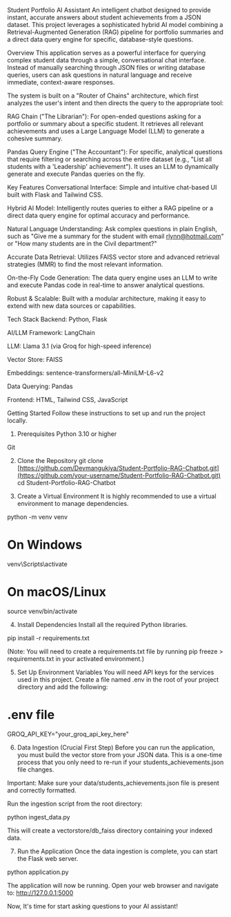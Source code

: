 Student Portfolio AI Assistant
An intelligent chatbot designed to provide instant, accurate answers about student achievements from a JSON dataset. This project leverages a sophisticated hybrid AI model combining a Retrieval-Augmented Generation (RAG) pipeline for portfolio summaries and a direct data query engine for specific, database-style questions.

Overview
This application serves as a powerful interface for querying complex student data through a simple, conversational chat interface. Instead of manually searching through JSON files or writing database queries, users can ask questions in natural language and receive immediate, context-aware responses.

The system is built on a "Router of Chains" architecture, which first analyzes the user's intent and then directs the query to the appropriate tool:

RAG Chain ("The Librarian"): For open-ended questions asking for a portfolio or summary about a specific student. It retrieves all relevant achievements and uses a Large Language Model (LLM) to generate a cohesive summary.

Pandas Query Engine ("The Accountant"): For specific, analytical questions that require filtering or searching across the entire dataset (e.g., "List all students with a 'Leadership' achievement"). It uses an LLM to dynamically generate and execute Pandas queries on the fly.

Key Features
Conversational Interface: Simple and intuitive chat-based UI built with Flask and Tailwind CSS.

Hybrid AI Model: Intelligently routes queries to either a RAG pipeline or a direct data query engine for optimal accuracy and performance.

Natural Language Understanding: Ask complex questions in plain English, such as "Give me a summary for the student with email rlynn@hotmail.com" or "How many students are in the Civil department?"

Accurate Data Retrieval: Utilizes FAISS vector store and advanced retrieval strategies (MMR) to find the most relevant information.

On-the-Fly Code Generation: The data query engine uses an LLM to write and execute Pandas code in real-time to answer analytical questions.

Robust & Scalable: Built with a modular architecture, making it easy to extend with new data sources or capabilities.

Tech Stack
Backend: Python, Flask

AI/LLM Framework: LangChain

LLM: Llama 3.1 (via Groq for high-speed inference)

Vector Store: FAISS

Embeddings: sentence-transformers/all-MiniLM-L6-v2

Data Querying: Pandas

Frontend: HTML, Tailwind CSS, JavaScript

Getting Started
Follow these instructions to set up and run the project locally.

1. Prerequisites
Python 3.10 or higher

Git

2. Clone the Repository
git clone [https://github.com/Devmangukiya/Student-Portfolio-RAG-Chatbot.git](https://github.com/your-username/Student-Portfolio-RAG-Chatbot.git)
cd Student-Portfolio-RAG-Chatbot

3. Create a Virtual Environment
It is highly recommended to use a virtual environment to manage dependencies.

python -m venv venv
# On Windows
venv\Scripts\activate
# On macOS/Linux
source venv/bin/activate

4. Install Dependencies
Install all the required Python libraries.

pip install -r requirements.txt

(Note: You will need to create a requirements.txt file by running pip freeze > requirements.txt in your activated environment.)

5. Set Up Environment Variables
You will need API keys for the services used in this project. Create a file named .env in the root of your project directory and add the following:

# .env file
GROQ_API_KEY="your_groq_api_key_here"

6. Data Ingestion (Crucial First Step)
Before you can run the application, you must build the vector store from your JSON data. This is a one-time process that you only need to re-run if your students_achievements.json file changes.

Important: Make sure your data/students_achievements.json file is present and correctly formatted.

Run the ingestion script from the root directory:

python ingest_data.py

This will create a vectorstore/db_faiss directory containing your indexed data.

7. Run the Application
Once the data ingestion is complete, you can start the Flask web server.

python application.py

The application will now be running. Open your web browser and navigate to:
http://127.0.0.1:5000

Now, It's time for start asking questions to your AI assistant!